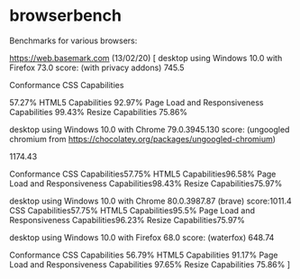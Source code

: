 # browserbench

Benchmarks for various browsers:

https://web.basemark.com (13/02/20)
[
desktop using Windows 10.0 with Firefox 73.0 score: (with privacy addons)
745.5

Conformance
CSS Capabilities

57.27%
HTML5 Capabilities
92.97%
Page Load and Responsiveness Capabilities
99.43%
Resize Capabilities
75.86%

desktop using Windows 10.0 with Chrome 79.0.3945.130 score: (ungoogled chromium from https://chocolatey.org/packages/ungoogled-chromium)

1174.43

Conformance
CSS Capabilities57.75%
HTML5 Capabilities96.58%
Page Load and Responsiveness Capabilities98.43%
Resize Capabilities75.97%

desktop using Windows 10.0 with Chrome 80.0.3987.87 (brave) score:1011.4 
CSS Capabilities57.75%
HTML5 Capabilities95.5%
Page Load and Responsiveness Capabilities96.23%
Resize Capabilities75.97%

desktop using Windows 10.0 with Firefox 68.0 score: (waterfox)
648.74

Conformance
CSS Capabilities
56.79%
HTML5 Capabilities
91.17%
Page Load and Responsiveness Capabilities
97.65%
Resize Capabilities
75.86%
]



